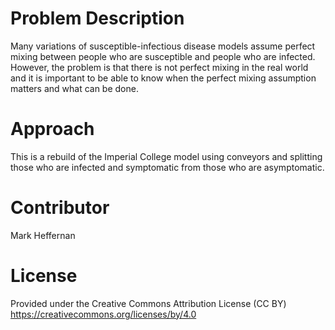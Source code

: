 # Problem Description
Many variations of susceptible-infectious disease models assume perfect mixing between people who are susceptible and people who are infected. However, the problem is that there is not perfect mixing in the real world and it is important to be able to know when the perfect mixing assumption matters and what can be done. 

# Approach
This is a rebuild of the Imperial College model using conveyors and splitting those who are infected and symptomatic from those who are asymptomatic. 

# Contributor 
Mark Heffernan

# License
Provided under the Creative Commons Attribution License (CC BY)
https://creativecommons.org/licenses/by/4.0

